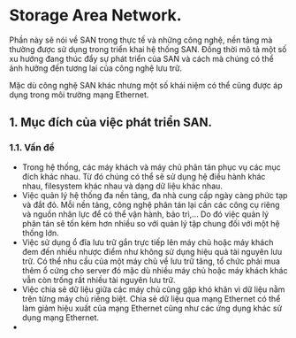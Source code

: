 # Storage Area Network.

Phần này sẽ nói về SAN trong thực tế và những công nghệ, nền tảng mà thường được sử dụng trong triển khai hệ thống SAN. Đồng thời mô tả một số xu hướng đang thúc đẩy sự phát triển của SAN và cách mà chúng có thể ảnh hưởng đến tương lai của công nghệ lưu trữ.

Mặc dù công nghệ SAN khác nhưng một số khái niệm có thể cũng được áp dụng trong môi trường mạng Ethernet.


## 1. Mục đích của việc phát triển SAN.

### 1.1. Vấn đề

- Trong hệ thống, các máy khách và máy chủ phân tán phục vụ các mục đích khác nhau. Từ đó chúng có thể sẽ sử dụng hệ điều hành khác nhau, filesystem khác nhau và dạng dữ liệu khác nhau.
- Việc quản lý hệ thống đa nền tảng, đa nhà cung cấp ngày càng phức tạp và đắt đỏ. Mỗi nền tảng, công nghệ phân tán lại cần các công cụ riêng và nguồn nhân lực để có thể vận hành, bảo trì,... Do đó việc quản lý phân tán sẽ tốn kém hơn nhiều so với quản lý tập chung đối với một hệ thống lớn.
- Việc sử dụng ổ đĩa lưu trữ gắn trực tiếp lên máy chủ hoặc máy khách đem đến nhiều nhược điểm như không sử dụng hiệu quả tài nguyên lưu trữ. Có thể nhu cầu của một máy chủ về lưu trữ tăng, tổ chức phải mua thêm ổ cứng cho server đó mặc dù nhiều máy chủ hoặc máy khách khác vẫn còn trống rất nhiều tài nguyên lưu trữ.
- Việc chia sẻ dữ liệu giữa các máy chủ cũng gặp khó khăn vì dữ liệu nằm trên từng máy chủ riêng biệt. Chia sẻ dữ liệu qua mạng Ethernet có thể làm giảm hiệu xuất của mạng Ethernet cũng như các ứng dụng khác sử dụng mạng Ethernet.
- 